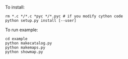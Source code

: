 To install:

    rm *.c */*.c *pyc */*.pyc # if you modify cython code
    python setup.py install [--user]
    
To run example:

    cd example
    python makecatalog.py
    python makemaps.py
    python showmap.py
